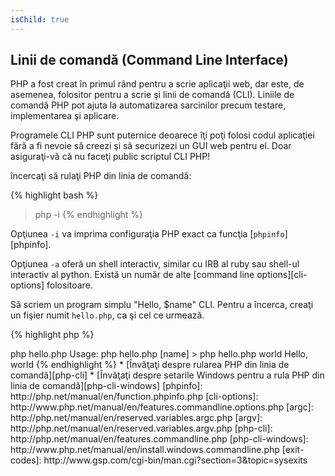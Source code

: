 ```yaml
---
isChild: true
---
```


## Linii de comandă (Command Line Interface)

PHP a fost creat în primul rând pentru a scrie aplicaţii web, dar este, de asemenea, folositor pentru a scrie şi linii de comandă (CLI). Liniile de comandă PHP pot ajuta la automatizarea sarcinilor precum testare, implementarea şi aplicare. 

Programele CLI PHP sunt puternice deoarece îţi poţi folosi codul aplicaţiei fără a fi nevoie să creezi şi să securizezi un GUI web pentru el. Doar asiguraţi-vă că nu faceţi public scriptul CLI PHP!

încercaţi să rulaţi PHP din linia de comandă:


{% highlight bash %}
> php -i
{% endhighlight %}

Opţiunea `-i` va imprima configuraţia PHP exact ca funcţia [`phpinfo`][phpinfo].

Opţiunea `-a` oferă un shell interactiv, similar cu IRB al ruby sau shell-ul interactiv al python. Există un număr de alte [command line options][cli-options] folositoare. 

Să scriem un program simplu "Hello, $name" CLI. Pentru a încerca, creaţi un fişier numit `hello.php`, ca şi cel ce urmează.


{% highlight php %}
<?php
if ($argc != 2) {
    echo "Usage: php hello.php [name].\n";
    exit(1);
}
$name = $argv[1];
echo "Hello, $name\n";
{% endhighlight %}

PHP stabilește două variabile speciale bazate pe argumente, iar script-ul se execută cu. [`$argc`][argc] este o variabilă integer ce conţine argumentul *count* şi [`$argv`][argv] este o variabilă array ce conţine *valoarea* fiecărui argument. Primul argument este întotdeauna numele fişierului script PHP, în acest caz `hello.php`.

Expresia `exit()` este folosită cu un număr non zero pentru a permite shell să detecteze eşuarea comenzii. Codurile utilizate în mod obişnuit pot fi găsite [aici][exit-codes]

Pentru a rula scriptul nostru de mai sus, din linia de comandă:


{% highlight bash %}
> php hello.php
Usage: php hello.php [name]
> php hello.php world
Hello, world
{% endhighlight %}


 * [Învăţaţi despre rularea PHP din linia de comandă][php-cli]
 * [Învăţaţi despre setarile Windows pentru a rula PHP din linia de comandă][php-cli-windows]

[phpinfo]: http://php.net/manual/en/function.phpinfo.php
[cli-options]: http://www.php.net/manual/en/features.commandline.options.php
[argc]: http://php.net/manual/en/reserved.variables.argc.php
[argv]: http://php.net/manual/en/reserved.variables.argv.php
[php-cli]: http://php.net/manual/en/features.commandline.php
[php-cli-windows]: http://www.php.net/manual/en/install.windows.commandline.php
[exit-codes]: http://www.gsp.com/cgi-bin/man.cgi?section=3&topic=sysexits